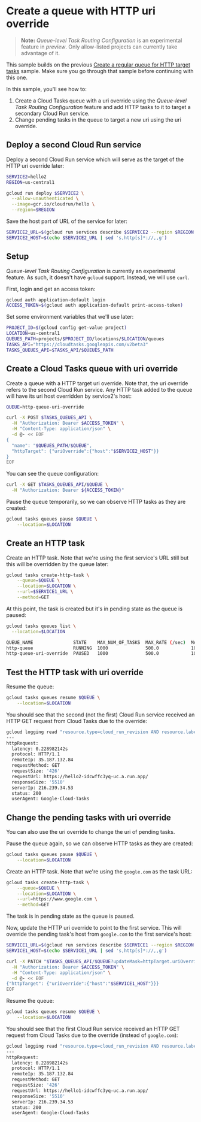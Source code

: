 # Create a queue with HTTP uri override

> **Note:** *Queue-level Task Routing Configuration* is an experimental feature
> in *preview*. Only allow-listed projects can currently take advantage of it.

This sample builds on the previous [Create a regular queue for HTTP target
tasks](../queue-http-tasks/) sample. Make sure you go through that sample before
continuing with this one.

In this sample, you'll see how to:

1. Create a Cloud Tasks queue with a uri override using the *Queue-level Task
   Routing Configuration* feature and add HTTP tasks to it to target a secondary
   Cloud Run service.
1. Change pending tasks in the queue to target a new uri using the uri override.

## Deploy a second Cloud Run service

Deploy a second Cloud Run service which will serve as the target of the HTTP uri
override later:

```sh
SERVICE2=hello2
REGION=us-central1

gcloud run deploy $SERVICE2 \
  --allow-unauthenticated \
  --image=gcr.io/cloudrun/hello \
  --region=$REGION
```

Save the host part of URL of the service for later:

```sh
SERVICE2_URL=$(gcloud run services describe $SERVICE2 --region $REGION --format 'value(status.url)')
SERVICE2_HOST=$(echo $SERVICE2_URL | sed 's,http[s]*://,,g')
```

## Setup

*Queue-level Task Routing Configuration* is currently an experimental feature.
As such, it doesn't have `gcloud` support. Instead, we will use `curl`.

First, login and get an access token:

```sh
gcloud auth application-default login
ACCESS_TOKEN=$(gcloud auth application-default print-access-token)
```

Set some environment variables that we'll use later:

```sh
PROJECT_ID=$(gcloud config get-value project)
LOCATION=us-central1
QUEUES_PATH=projects/$PROJECT_ID/locations/$LOCATION/queues
TASKS_API="https://cloudtasks.googleapis.com/v2beta3"
TASKS_QUEUES_API=$TASKS_API/$QUEUES_PATH
```

## Create a Cloud Tasks queue with uri override

Create a queue with a HTTP target uri override. Note that, the uri override
refers to the second Cloud Run service. Any HTTP task added to the queue will
have its uri host overridden by service2's host:

```sh
QUEUE=http-queue-uri-override

curl -X POST $TASKS_QUEUES_API \
  -H "Authorization: Bearer $ACCESS_TOKEN" \
  -H "Content-Type: application/json" \
  -d @- << EOF
{
  "name": "$QUEUES_PATH/$QUEUE",
  "httpTarget": {"uriOverride":{"host":"$SERVICE2_HOST"}}
}
EOF
```

You can see the queue configuration:

```sh
curl -X GET $TASKS_QUEUES_API/$QUEUE \
  -H "Authorization: Bearer ${ACCESS_TOKEN}"
```

Pause the queue temporarily, so we can observe HTTP tasks as they are created:

```sh
gcloud tasks queues pause $QUEUE \
    --location=$LOCATION
```

## Create an HTTP task

Create an HTTP task. Note that we're using the first service's URL still but
this will be overridden by the queue later:

```sh
gcloud tasks create-http-task \
    --queue=$QUEUE \
    --location=$LOCATION \
    --url=$SERVICE1_URL \
    --method=GET
```

At this point, the task is created but it's in pending state as the queue is
paused:

```sh
gcloud tasks queues list \
  --location=$LOCATION

QUEUE_NAME               STATE    MAX_NUM_OF_TASKS  MAX_RATE (/sec)  MAX_ATTEMPTS
http-queue               RUNNING  1000              500.0            100
http-queue-uri-override  PAUSED   1000              500.0            100
```

## Test the HTTP task with uri override

Resume the queue:

```sh
gcloud tasks queues resume $QUEUE \
    --location=$LOCATION
```

You should see that the second (not the first) Cloud Run service received an HTTP GET request from
Cloud Tasks due to the override:

```sh
gcloud logging read "resource.type=cloud_run_revision AND resource.labels.service_name=$SERVICE2" --limit 1
---
httpRequest:
  latency: 0.228982142s
  protocol: HTTP/1.1
  remoteIp: 35.187.132.84
  requestMethod: GET
  requestSize: '426'
  requestUrl: https://hello2-idcwffc3yq-uc.a.run.app/
  responseSize: '5510'
  serverIp: 216.239.34.53
  status: 200
  userAgent: Google-Cloud-Tasks
```

## Change the pending tasks with uri override

You can also use the uri override to change the uri of pending tasks.

Pause the queue again, so we can observe HTTP tasks as they are created:

```sh
gcloud tasks queues pause $QUEUE \
    --location=$LOCATION
```

Create an HTTP task. Note that we're using the `google.com` as the task URL:

```sh
gcloud tasks create-http-task \
    --queue=$QUEUE \
    --location=$LOCATION \
    --url=https://www.google.com \
    --method=GET
```

The task is in pending state as the queue is paused.

Now, update the HTTP uri override to point to the first service. This will override
the pending task's host from `google.com` to the first service's host:

```sh
SERVICE1_URL=$(gcloud run services describe $SERVICE1 --region $REGION --format 'value(status.url)')
SERVICE1_HOST=$(echo $SERVICE1_URL | sed 's,http[s]*://,,g')

curl -X PATCH "$TASKS_QUEUES_API/$QUEUE?updateMask=httpTarget.uriOverride" \
  -H "Authorization: Bearer $ACCESS_TOKEN" \
  -H "Content-Type: application/json" \
  -d @- << EOF
{"httpTarget": {"uriOverride":{"host":"$SERVICE1_HOST"}}}
EOF
```

Resume the queue:

```sh
gcloud tasks queues resume $QUEUE \
    --location=$LOCATION
```

You should see that the first Cloud Run service received an HTTP GET request from
Cloud Tasks due to the override (instead of `google.com`):

```sh
gcloud logging read "resource.type=cloud_run_revision AND resource.labels.service_name=$SERVICE1" --limit 1
---
httpRequest:
  latency: 0.228982142s
  protocol: HTTP/1.1
  remoteIp: 35.187.132.84
  requestMethod: GET
  requestSize: '426'
  requestUrl: https://hello1-idcwffc3yq-uc.a.run.app/
  responseSize: '5510'
  serverIp: 216.239.34.53
  status: 200
  userAgent: Google-Cloud-Tasks
```
